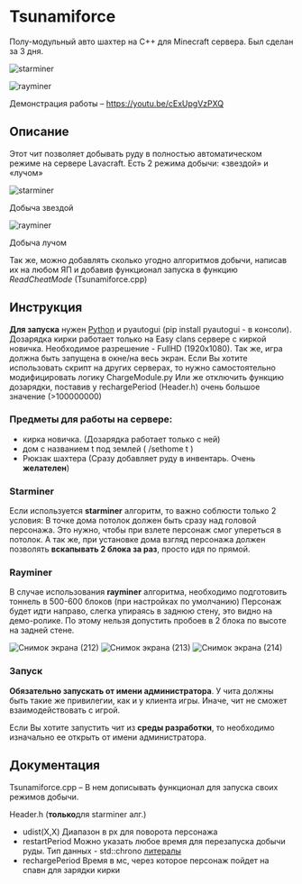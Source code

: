 # Tsunamiforce
Полу-модульный авто шахтер на C++ для Minecraft сервера. Был сделан за 3 дня.

![starminer](https://github.com/KachesovVadim/Tsunamiforce/assets/142095950/952d35ae-8b23-476e-b39d-96988ec31419)

![rayminer](https://github.com/KachesovVadim/Tsunamiforce/assets/142095950/d78820ba-e99d-4ce4-a03e-8020a78d50e0)

Демонстрация работы – https://youtu.be/cExUpgVzPXQ

## Описание
Этот чит позволяет добывать руду в полностью автоматическом режиме на сервере Lavacraft. Есть 2 режима добычи: «звездой» и «лучом»

![starminer](https://github.com/KachesovVadim/Tsunamiforce/assets/142095950/782360d3-fcc8-44ab-8873-0157aefb522d)

Добыча звездой

![rayminer](https://github.com/KachesovVadim/Tsunamiforce/assets/142095950/b3b04f3f-d5d1-4a65-81a4-5e0a7179de70)

Добыча лучом

Так же, можно добавлять сколько угодно алгоритмов добычи, написав их на любом ЯП и добавив функционал запуска в функцию *ReadCheatMode* (Tsunamiforce.cpp)

## Инструкция
**Для запуска** нужен [Python](https://www.python.org/downloads/) и pyautogui (pip install pyautogui - в консоли). Дозарядка кирки работает только на Easy clans сервере с киркой новичка. Необходимое разрешение - FullHD (1920x1080). Так же, игра должна быть запущена в окне/на весь экран. Если Вы хотите использовать скрипт на других серверах, то нужно самостоятельно модифицировать логику ChargeModule.py Или же отключить функцию дозарядки, поставив у rechargePeriod (Header.h) очень большое значение (>100000000)

### Предметы для работы на сервере: 
- кирка новичка. (Дозарядка работает только с ней)
- дом с названием t под землей ( /sethome t ) 
- Рюкзак шахтера (Сразу добавляет руду в инвентарь. Очень **желателен**)

### Starminer
Если используется **starminer** алгоритм, то важно соблюсти только 2 условия: В точке дома потолок должен быть сразу над головой персонажа. Это нужно, чтобы при взлете персонаж смог упереться в потолок.
А так же, при установке дома взгляд персонажа должен позволять **вскапывать 2 блока за раз**, просто идя по прямой.

### Rayminer 
В случае использования **rayminer** алгоритма, необходимо подготовить тоннель в 500-600 блоков (при настройках по умолчанию) Персонаж будет идти направо, слегка упираясь в заднюю стену, это видно на демо-ролике. По этому нельзя допустить пробоев в 2 блока по высоте на задней стене.

![Снимок экрана (212)](https://github.com/KachesovVadim/Tsunamiforce/assets/142095950/a6463f98-8ac6-46ad-bbd7-4a9ac899e76b)
![Снимок экрана (213)](https://github.com/KachesovVadim/Tsunamiforce/assets/142095950/460e1f32-9405-44a8-bacb-dff75d3ec332)
![Снимок экрана (214)](https://github.com/KachesovVadim/Tsunamiforce/assets/142095950/16fe112c-b8da-436e-9b61-5621b19c52f0)


### Запуск
**Обязательно запускать от имени администратора**. У чита должны быть такие же привилегии, как и у клиента игры. Иначе, чит не сможет взаимодействовать с игрой.

Если Вы хотите запустить чит из **среды разработки**, то необходимо изначально ее открыть от имени администратора.

## Документация 
Tsunamiforce.cpp – В нем дописывать функционал для запуска своих режимов добычи.

Header.h (**только**для starminer алг.)
- udist(X,X) Диапазон в px для поворота персонажа 
- restartPeriod Можно указать любое время для перезапуска добычи руды. Тип данных - std::chrono [литералы](https://en.cppreference.com/w/cpp/symbol_index/chrono_literals)
- rechargePeriod Время в мс, через которое персонаж пойдет на спавн для зарядки кирки


